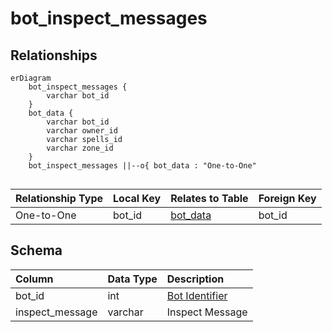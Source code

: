 # bot_inspect_messages

## Relationships

```mermaid
erDiagram
    bot_inspect_messages {
        varchar bot_id
    }
    bot_data {
        varchar bot_id
        varchar owner_id
        varchar spells_id
        varchar zone_id
    }
    bot_inspect_messages ||--o{ bot_data : "One-to-One"


```


| Relationship Type | Local Key | Relates to Table | Foreign Key |
| :--- | :--- | :--- | :--- |
| One-to-One | bot_id | [bot_data](../../schema/bots/bot_data.md) | bot_id |


## Schema

| Column | Data Type | Description |
| :--- | :--- | :--- |
| bot_id | int | [Bot Identifier](bot_data.md) |
| inspect_message | varchar | Inspect Message |

